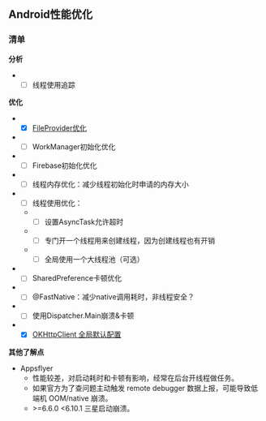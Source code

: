 ## Android性能优化

### 清单

**分析**
* - [ ] 线程使用追踪

**优化**
* - [x] [FileProvider优化](./README_FileProvider.md)
* - [ ] WorkManager初始化优化
* - [ ] Firebase初始化优化
* - [ ] 线程内存优化：减少线程初始化时申请的内存大小
* - [ ] 线程使用优化：
  * - [ ] 设置AsyncTask允许超时
  * - [ ] 专门开一个线程用来创建线程，因为创建线程也有开销
  * - [ ] 全局使用一个大线程池（可选）
* - [ ] SharedPreference卡顿优化
* - [ ] @FastNative：减少native调用耗时，非线程安全？
* - [ ] 使用Dispatcher.Main崩溃&卡顿
* - [x] [OKHttpClient 全局默认配置](./README_Optimize_OKHttp.md)

**其他了解点**

* Appsflyer
  * 性能较差，对启动耗时和卡顿有影响，经常在后台开线程做任务。
  * 如果官方为了查问题主动触发 remote debugger 数据上报，可能导致低端机 OOM/native 崩溃。
  * \>=6.6.0 <6.10.1 三星启动崩溃。
